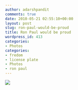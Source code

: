 ```yaml
---
author: adarshpandit
comments: true
date: 2010-05-21 02:55:10+00:00
layout: post
slug: ron-paul-would-be-proud
title: Ron Paul would be proud
wordpress_id: 413
categories:
- Photos
categories:
- fredom
- license plate
- Photos
- ron paul
---
```


[![](http://activationenergy.files.wordpress.com/2010/05/img_19581.jpg?w=300)](http://activationenergy.files.wordpress.com/2010/05/img_19581.jpg)
